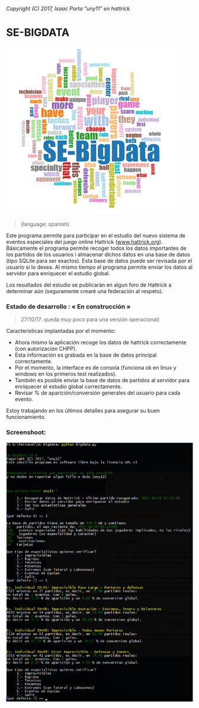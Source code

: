 
*Copyright (C) 2017, Isaac Porta "uny11" en hattrick*

# SE-BIGDATA

![Logo](/images/logo.png)


> (language: spanish)

Este programa permite para participar en el estudio del nuevo sistema de eventos especiales del juego online Hattrick (www.hattrick.org).
Básicamente el programa permite recoger todos los datos importantes de los partidos de los usuarios i almacenar dichos datos en una base de datos (tipo SQLite para ser exactos).
Esta base de datos puede ser revisada por el usuario si lo desea.
Al mismo tiempo el programa permite enviar los datos al servidor para enriquecer el estudio global.

Los resultados del estudio se publicarán en algun foro de Hattrick a determinar aún
(seguramente crearé una federación al respeto).


### Estado de desarrollo : « En construcción »
> 27/10/17: queda muy poco para una versión operacional)

Caracteristicas implantadas por el momento:
- Ahora mismo la aplicación recoge los datos de hattrick correctamente (con autorización CHPP).
- Esta información es grabada en la base de datos principal correctamente.
- Por el momento, la interface es de consola (funciona ok en linux y windows en los primeros test realizados).
- También es posible enviar la base de datos de partidos al servidor para enriquecer el estudio global correctamente.
- Revisar % de aparición/conversión generales del usuario para cada evento.

Estoy trabajando en los últimos detalles para asegurar su buen funcionamiento.

### Screenshoot:
![ejemplo](/images/ejemplo.png)
